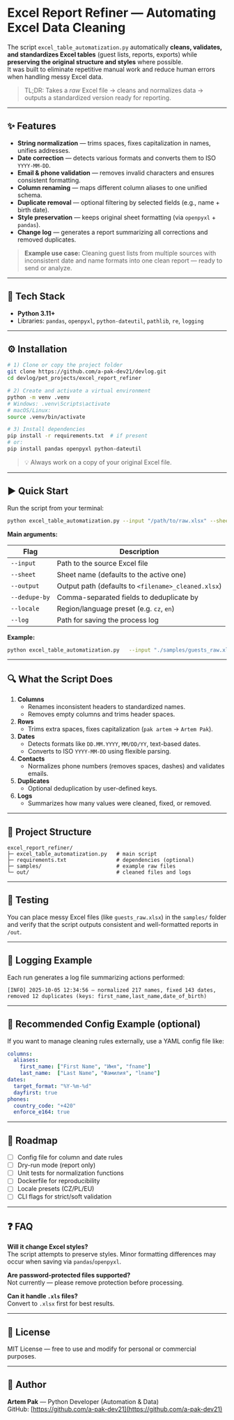 
# Excel Report Refiner — Automating Excel Data Cleaning

The script `excel_table_automatization.py` automatically **cleans, validates, and standardizes Excel tables** (guest lists, reports, exports) while **preserving the original structure and styles** where possible.  
It was built to eliminate repetitive manual work and reduce human errors when handling messy Excel data.

> TL;DR: Takes a *raw* Excel file → cleans and normalizes data → outputs a standardized version ready for reporting.

---

## ✨ Features

- **String normalization** — trims spaces, fixes capitalization in names, unifies addresses.  
- **Date correction** — detects various formats and converts them to ISO `YYYY-MM-DD`.  
- **Email & phone validation** — removes invalid characters and ensures consistent formatting.  
- **Column renaming** — maps different column aliases to one unified schema.  
- **Duplicate removal** — optional filtering by selected fields (e.g., name + birth date).  
- **Style preservation** — keeps original sheet formatting (via `openpyxl` + `pandas`).  
- **Change log** — generates a report summarizing all corrections and removed duplicates.  

> **Example use case:** Cleaning guest lists from multiple sources with inconsistent date and name formats into one clean report — ready to send or analyze.

---

## 🧩 Tech Stack

- **Python 3.11+**  
- Libraries: `pandas`, `openpyxl`, `python-dateutil`, `pathlib`, `re`, `logging`

---

## ⚙️ Installation

```bash
# 1) Clone or copy the project folder
git clone https://github.com/a-pak-dev21/devlog.git
cd devlog/pet_projects/excel_report_refiner

# 2) Create and activate a virtual environment
python -m venv .venv
# Windows: .venv\Scripts\activate
# macOS/Linux:
source .venv/bin/activate

# 3) Install dependencies
pip install -r requirements.txt  # if present
# or:
pip install pandas openpyxl python-dateutil
```

> 💡 Always work on a copy of your original Excel file.

---

## ▶️ Quick Start

Run the script from your terminal:

```bash
python excel_table_automatization.py --input "/path/to/raw.xlsx" --sheet "Guests" --output "/path/to/clean.xlsx"
```

**Main arguments:**

| Flag | Description |
|------|--------------|
| `--input` | Path to the source Excel file |
| `--sheet` | Sheet name (defaults to the active one) |
| `--output` | Output path (defaults to `<filename>_cleaned.xlsx`) |
| `--dedupe-by` | Comma-separated fields to deduplicate by |
| `--locale` | Region/language preset (e.g. `cz`, `en`) |
| `--log` | Path for saving the process log |

**Example:**
```bash
python excel_table_automatization.py   --input "./samples/guests_raw.xlsx"   --sheet "List"   --dedupe-by "first_name,last_name,date_of_birth"   --output "./out/guests_clean.xlsx"   --log "./out/clean.log"
```

---

## 🔍 What the Script Does

1. **Columns**
   - Renames inconsistent headers to standardized names.
   - Removes empty columns and trims header spaces.  
2. **Rows**
   - Trims extra spaces, fixes capitalization (`pak artem` → `Artem Pak`).  
3. **Dates**
   - Detects formats like `DD.MM.YYYY`, `MM/DD/YY`, text-based dates.  
   - Converts to ISO `YYYY-MM-DD` using flexible parsing.  
4. **Contacts**
   - Normalizes phone numbers (removes spaces, dashes) and validates emails.  
5. **Duplicates**
   - Optional deduplication by user-defined keys.  
6. **Logs**
   - Summarizes how many values were cleaned, fixed, or removed.

---

## 📁 Project Structure

```
excel_report_refiner/
├─ excel_table_automatization.py   # main script
├─ requirements.txt                # dependencies (optional)
├─ samples/                        # example raw files
└─ out/                            # cleaned files and logs
```

---

## 🧪 Testing

You can place messy Excel files (like `guests_raw.xlsx`) in the `samples/` folder  
and verify that the script outputs consistent and well-formatted reports in `/out`.

---

## 🧾 Logging Example

Each run generates a log file summarizing actions performed:
```
[INFO] 2025-10-05 12:34:56 — normalized 217 names, fixed 143 dates, removed 12 duplicates (keys: first_name,last_name,date_of_birth)
```

---

## 🧱 Recommended Config Example (optional)

If you want to manage cleaning rules externally, use a YAML config file like:

```yaml
columns:
  aliases:
    first_name: ["First Name", "Имя", "fname"]
    last_name:  ["Last Name", "Фамилия", "lname"]
dates:
  target_format: "%Y-%m-%d"
  dayfirst: true
phones:
  country_code: "+420"
  enforce_e164: true
```

---

## 🚀 Roadmap

- [ ] Config file for column and date rules  
- [ ] Dry-run mode (report only)  
- [ ] Unit tests for normalization functions  
- [ ] Dockerfile for reproducibility  
- [ ] Locale presets (CZ/PL/EU)  
- [ ] CLI flags for strict/soft validation  

---

## ❓ FAQ

**Will it change Excel styles?**  
The script attempts to preserve styles. Minor formatting differences may occur when saving via `pandas`/`openpyxl`.

**Are password-protected files supported?**  
Not currently — please remove protection before processing.

**Can it handle `.xls` files?**  
Convert to `.xlsx` first for best results.

---

## 📜 License

MIT License — free to use and modify for personal or commercial purposes.

---

## 👤 Author

**Artem Pak** — Python Developer (Automation & Data)  
GitHub: [https://github.com/a-pak-dev21](https://github.com/a-pak-dev21)
